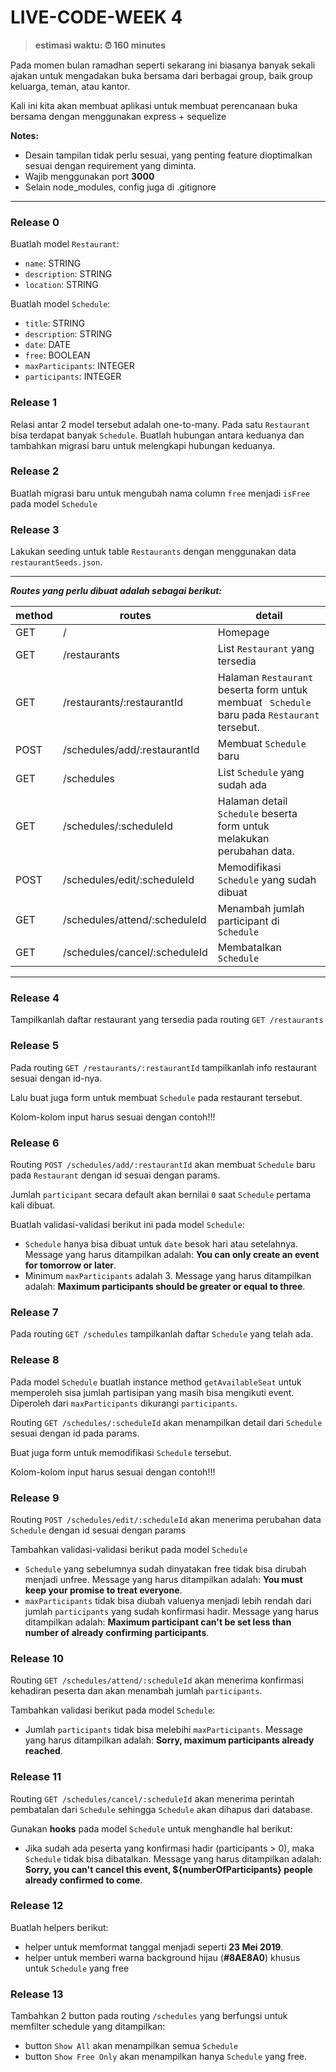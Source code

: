 # LIVE-CODE-WEEK 4

> **estimasi waktu: ⏰  160 minutes**

Pada momen bulan ramadhan seperti sekarang ini biasanya banyak sekali ajakan untuk mengadakan buka bersama dari berbagai group, baik group keluarga, teman, atau kantor.

Kali ini kita akan membuat aplikasi untuk membuat perencanaan buka bersama dengan menggunakan express + sequelize



**Notes:**

- Desain tampilan tidak perlu sesuai, yang penting feature dioptimalkan sesuai dengan requirement yang diminta.
- Wajib menggunakan port **3000**
- Selain node_modules, config juga di .gitignore



------



### Release 0

Buatlah model `Restaurant`:

- `name`: STRING
- `description`: STRING
- `location`: STRING

Buatlah model `Schedule`:

- `title`: STRING
- `description`: STRING
- `date`: DATE
- `free`: BOOLEAN
- `maxParticipants`: INTEGER
- `participants`: INTEGER



### Release 1

Relasi antar 2 model tersebut adalah one-to-many. Pada satu `Restaurant` bisa terdapat banyak `Schedule`. Buatlah hubungan antara keduanya dan tambahkan migrasi baru untuk melengkapi hubungan keduanya.



### Release 2

Buatlah migrasi baru untuk mengubah nama column `free` menjadi `isFree` pada model `Schedule`



### Release 3

Lakukan seeding untuk table `Restaurants` dengan menggunakan data `restaurantSeeds.json`.



------

***Routes yang perlu dibuat adalah sebagai berikut:***

| method | routes                        | detail                                                       |
| ------ | ----------------------------- | ------------------------------------------------------------ |
| GET    | /                             | Homepage                                                     |
| GET    | /restaurants                  | List `Restaurant` yang tersedia                              |
| GET    | /restaurants/:restaurantId    | Halaman  `Restaurant` beserta form untuk membuat ` Schedule` baru pada `Restaurant` tersebut. |
| POST   | /schedules/add/:restaurantId  | Membuat `Schedule` baru                                      |
| GET    | /schedules                    | List `Schedule` yang sudah ada                               |
| GET    | /schedules/:scheduleId        | Halaman detail `Schedule` beserta form untuk melakukan perubahan data. |
| POST   | /schedules/edit/:scheduleId   | Memodifikasi `Schedule` yang sudah dibuat                    |
| GET    | /schedules/attend/:scheduleId | Menambah jumlah participant di `Schedule`                    |
| GET    | /schedules/cancel/:scheduleId | Membatalkan `Schedule`                                       |

------



### Release 4

Tampilkanlah daftar restaurant yang tersedia pada routing  `GET /restaurants`



### Release 5

Pada routing `GET /restaurants/:restaurantId` tampilkanlah info restaurant sesuai dengan id-nya.

Lalu buat juga form untuk membuat `Schedule` pada restaurant tersebut.

Kolom-kolom input harus sesuai dengan contoh!!!



### Release 6

Routing `POST /schedules/add/:restaurantId` akan membuat `Schedule` baru pada  `Restaurant` dengan id sesuai dengan params.

Jumlah `participant` secara default akan bernilai `0` saat `Schedule` pertama kali dibuat.

Buatlah validasi-validasi berikut ini pada model `Schedule`:

- `Schedule` hanya bisa dibuat untuk `date` besok hari atau setelahnya. Message yang harus ditampilkan adalah: **You can only create an event for tomorrow or later**.
- Minimum `maxParticipants` adalah 3. Message yang harus ditampilkan adalah: **Maximum participants should be greater or equal to three**.



### Release 7

Pada routing `GET /schedules` tampilkanlah daftar `Schedule` yang telah ada.



### Release 8

Pada model `Schedule` buatlah instance method `getAvailableSeat` untuk memperoleh sisa jumlah partisipan yang masih bisa mengikuti event. Diperoleh dari `maxParticipants` dikurangi `participants`.

Routing  `GET /schedules/:scheduleId` akan menampilkan detail dari `Schedule` sesuai dengan id pada params.

Buat juga form untuk memodifikasi `Schedule`  tersebut.

Kolom-kolom input harus sesuai dengan contoh!!!



### Release 9

Routing `POST /schedules/edit/:scheduleId` akan menerima perubahan data `Schedule` dengan id sesuai dengan params

Tambahkan validasi-validasi berikut pada model `Schedule`

- `Schedule` yang sebelumnya sudah dinyatakan free tidak bisa dirubah menjadi unfree. Message yang harus ditampilkan adalah: **You must keep your promise to treat everyone**.
- `maxParticipants` tidak bisa diubah valuenya menjadi lebih rendah dari jumlah `participants` yang sudah konfirmasi hadir. Message yang harus ditampilkan adalah: **Maximum participant can't be set less than number of already confirming participants**.



### Release 10

Routing `GET /schedules/attend/:scheduleId` akan menerima konfirmasi kehadiran peserta dan akan menambah jumlah `participants`.

Tambahkan validasi berikut pada model `Schedule`:

- Jumlah `participants` tidak bisa melebihi `maxParticipants`. Message yang harus ditampilkan adalah: **Sorry, maximum participants already reached**.



### Release 11

Routing `GET /schedules/cancel/:scheduleId` akan menerima perintah pembatalan dari `Schedule` sehingga `Schedule` akan dihapus dari database.

Gunakan **hooks** pada model `Schedule` untuk menghandle hal berikut:

- Jika sudah ada peserta yang konfirmasi hadir (participants > 0), maka `Schedule` tidak bisa dibatalkan. Message yang harus ditampilkan adalah: **Sorry, you can't cancel this event, ${numberOfParticipants} people already confirmed to come**.



### Release 12

Buatlah helpers berikut:

- helper untuk memformat tanggal menjadi seperti **23 Mei 2019**.
- helper untuk memberi warna background hijau (**#8AE8A0**) khusus untuk `Schedule` yang free



### Release 13

Tambahkan 2 button pada routing `/schedules` yang berfungsi untuk memfilter schedule yang ditampilkan:

- button `Show All` akan menampilkan semua `Schedule`
- button `Show Free Only` akan menampilkan hanya `Schedule` yang free.

